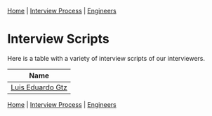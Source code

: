 [Home](../../README.md) |
[Interview Process](../README.md) |
[Engineers](README.md)

# Interview Scripts

Here is a table with a variety of interview scripts of our interviewers.

| Name
| ----
| [Luis Eduardo Gtz](luisGtz.md)

[Home](../../README.md) |
[Interview Process](../README.md) |
[Engineers](README.md)

